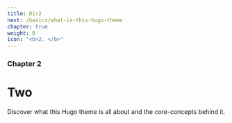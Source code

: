 ```yaml
---
title: Dir2
next: /basics/what-is-this-hugo-theme
chapter: true
weight: 0
icon: "<b>2. </b>"
---
```


### Chapter 2

# Two

Discover what this Hugo theme is all about and the core-concepts behind it.

